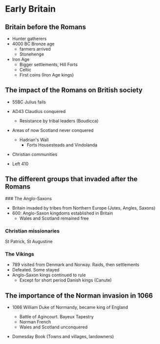 # Early Britain

## Britain before the Romans

* Hunter gatherers
* 4000 BC Bronze age
  * farmers arrived
  * Stonehenge
* Iron Age
  * Bigger settlements, Hill Forts
  * Celtic
  * First coins (Iron Age kings)

## The impact of the Romans on British society

* 55BC Julius fails
* AD43 Claudius conquered
  * Resistance by tribal leaders (Boudicca)

* Areas of now Scotland never conquered
  * Hadrian's Wall
    * Forts Housesteads and Vindolanda

* Christian communities

* Left 410

## The different groups that invaded after the Romans

### The Anglo-Saxons

* Britain invaded by tribes from Northern Europe (Jutes, Angles, Saxons)
* 600: Anglo-Saxon kingdoms established in Britain
  * Wales and Scotland remained free

### Christian missionaries

St Patrick, St Augustine

### The Vikings

* 789 visited from Denmark and Norway. Raids, then settlements
* Defeated. Some stayed
* Anglo-Saxon kings continued to rule
  * Except for short period Danish kings (Canute)

## The importance of the Norman invasion in 1066

* 1066 William Duke of Normandy, became king of England
  * Battle of Agincourt. Bayeux Tapestry
  * Norman French
  * Wales and Scotland unconquered

* Domesday Book (Towns and villages, landowners)
